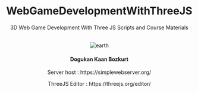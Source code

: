 <div align="center">
<h1>WebGameDevelopmentWithThreeJS</h1>
<p> 3D Web Game Development With Three JS Scripts and Course Materials </p>
<br>
<img src="https://media.giphy.com/media/v1.Y2lkPTc5MGI3NjExYzFtamlwNnB1dmtsb2V2eHR2bWtjcmJwZjBtM3k0dHpuZTJoZ2k1aiZlcD12MV9pbnRlcm5hbF9naWZfYnlfaWQmY3Q9Zw/l41YrkD7I6LnwFd4Y/giphy.gif" alt="earth" />

<footer>
<h4>Dogukan Kaan Bozkurt</h4>

<p> Server host : https://simplewebserver.org/</p>
<p> ThreeJS Editor : https://threejs.org/editor/</p>

</footer>
</div>


